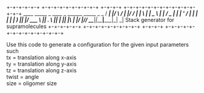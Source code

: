 <!-- language: lang-none -->

+-+-+-+-+-+ +-+-+-+-+-+-+-+-+-+ +-+-+-+ +-+-+-+-+-+-+-+-+-+-+-+-+-+-+
           ____ _____  _    ____ _  ______ _____ _   _
          / ___|_   _|/ \  / ___| |/ / ___| ____| \ | |
          \___ \ | | / _ \| |   | ' / |  _|  _| |  \| |
           ___) || |/ ___ \ |___| . \ |_| | |___| |\  |
          |____/ |_/_/   \_\____|_|\_\____|_____|_| \_|
                 Stack generator for supramolecules
+-+-+-+-+-+ +-+-+-+-+-+-+-+-+-+ +-+-+-+ +-+-+-+-+-+-+-+-+-+-+-+-+-+-+


Use this code to generate a configuration for the given input parameters such <br />
tx = translation along x-axis <br />
ty = translation along y-axis <br />
tz = translation along z-axis <br />
twist = angle <br />
size = oligomer size 
